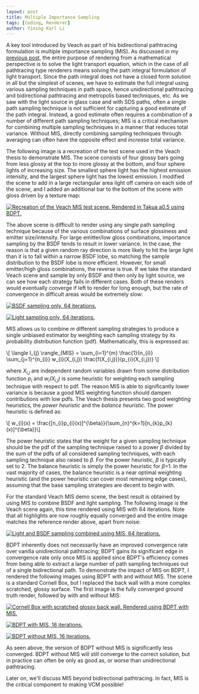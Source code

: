 ```yaml
---
layout: post
title: Multiple Importance Sampling
tags: [Coding, Renderer]
author: Yining Karl Li
---
```


A key tool introduced by Veach as part of his bidirectional pathtracing formulation is multiple importance sampling (MIS). As discussed in my [previous post](), the entire purpose of rendering from a mathematical perspective is to solve the light transport equation, which in the case of all pathtracing type renderers means solving the path integral formulation of light transport. Since the path integral does not have a closed form solution in all but the simplest of scenes, we have to estimate the full integral using various sampling techniques in path space, hence unidirectional pathtracing and bidirectional pathtracing and metropolis based techniques, etc. As we saw with the light source in glass case and with SDS paths, often a single path sampling technique is not sufficient for capturing a good estimate of the path integral. Instead, a good estimate often requires a combination of a number of different path sampling techniques; MIS is a critical mechanism for combining multiple sampling techniques in a manner that reduces total variance. Without MIS, directly combining sampling techniques through averaging can often have the opposite effect and *increase* total variance.

The following image is a recreation of the test scene used in the Veach thesis to demonstrate MIS. The scene consists of four glossy bars going from less glossy at the top to more glossy at the bottom, and four sphere lights of increasing size. The smallest sphere light has the highest emission intensity, and the largest sphere light has the lowest emission. I modified the scene to add in a large rectangular area light off camera on each side of the scene, and I added an additional bar to the bottom of the scene with gloss driven by a texture map:

[![Recreation of the Veach MIS test scene. Rendered in Takua a0.5 using BDPT.]({{site.url}}/content/images/2015/Feb/preview/veach.bdpt.jpg)]({{site.url}}/content/images/2015/Feb/veach.bdpt.png)

The above scene is difficult to render using any single path sampling technique because of the various combinations of surface glossiness and emitter size/intensity. For large emitter/low gloss combinations, importance sampling by the BSDF tends to result in lower variance. In the case, the reason is that a given random ray direction is more likely to hit the large light than it is to fall within a narrow BSDF lobe, so matching the sample distribution to the BSDF lobe is more efficient. However, for small emitter/high gloss combinations, the reverse is true. If we take the standard Veach scene and sample by only BSDF and then only by light source, we can see how each strategy fails in different cases. Both of these renders would eventually converge if left to render for long enough, but the rate of convergence in difficult areas would be extremely slow:

[![BSDF sampling only, 64 iterations.]({{site.url}}/content/images/2015/Feb/preview/veach_bsdfsample.bdpt.jpg)]({{site.url}}/content/images/2015/Feb/veach_bsdfsample.bdpt.png)

[![Light sampling only, 64 iterations.]({{site.url}}/content/images/2015/Feb/preview/veach_lightsample.bdpt.jpg)]({{site.url}}/content/images/2015/Feb/veach_lightsample.bdpt.png)

MIS allows us to combine *m* different sampling strategies to produce a single unbiased estimator by weighting each sampling strategy by its probability distribution function (pdf). Mathematically, this is expressed as:

<div>\[ \langle I_{j} \rangle_{MIS} = \sum_{i=1}^{m} \frac{1}{n_{i}} \sum_{j=1}^{n_{i}} w_{i}(X_{i,j}) \frac{f(X_{i,j})}{p_{i}(X_{i,j})} \]</div>

where *X<sub>i,j</sub>* are independent random variables drawn from some distribution function *p<sub>i</sub>* and *w<sub>i</sub>(X<sub>i,j</sub>)* is some heuristic for weighting each sampling technique with respect to pdf. The reason MIS is able to significantly lower variance is because a good MIS weighting function should dampen contributions with low pdfs. The Veach thesis presents two good weighting heuristics, the *power heuristic* and the *balance heuristic*. The power heuristic is defined as:

<div>\[ w_{i}(x) = \frac{[n_{i}p_{i}(x)]^{\beta}}{\sum_{n}^{k=1}[n_{k}p_{k}(x)]^{\beta}}\]</div>

The power heuristic states that the weight for a given sampling technique should be the pdf of the sampling technique raised to a power *β* divided by the sum of the pdfs of all considered sampling techniques, with each sampling technique also raised to *β*. For the power heuristic, *β* is typically set to 2. The balance heuristic is simply the power heuristic for *β*=1. In the vast majority of cases, the balance heuristic is a near optimal weighting heuristic (and the power heuristic can cover most remaining edge cases), assuming that the base sampling strategies are decent to begin with.

For the standard Veach MIS demo scene, the best result is obtained by using MIS to combine BSDF and light sampling. The following image is the Veach scene again, this time rendered using MIS with 64 iterations. Note that all highlights are now roughly equally converged and the entire image matches the reference render above, apart from noise:

[![Light and BSDF sampling combined using MIS, 64 iterations.]({{site.url}}/content/images/2015/Feb/preview/veach_bothsample.bdpt.jpg)]({{site.url}}/content/images/2015/Feb/veach_bothsample.bdpt.png)

BDPT inherently does not necessarily have an improved convergence rate over vanilla unidirectional pathtracing; BDPT gains its significant edge in convergence rate only once MIS is applied since BDPT's efficiency comes from being able to extract a large number of path sampling techniques out of a single bidirectional path. To demonstrate the impact of MIS on BDPT, I rendered the following images using BDPT with and without MIS. The scene is a standard Cornell Box, but I replaced the back wall with a more complex scratched, glossy surface. The first image is the fully converged ground truth render, followed by with and without MIS:

[![Cornell Box with scratched glossy back wall. Rendered using BDPT with MIS.]({{site.url}}/content/images/2015/Feb/preview/gloss_groundtruth.jpg)]({{site.url}}/content/images/2015/Feb/gloss_groundtruth.png)

[![BDPT with MIS, 16 iterations.]({{site.url}}/content/images/2015/Feb/preview/gloss_mis.bdpt.jpg)]({{site.url}}/content/images/2015/Feb/gloss_mis.bdpt.png)

[![BDPT without MIS, 16 iterations.]({{site.url}}/content/images/2015/Feb/preview/gloss_nomis.bdpt.jpg)]({{site.url}}/content/images/2015/Feb/gloss_nomis.bdpt.png)

As seen above, the version of BDPT without MIS is significantly less converged. BDPT without MIS will still converge to the correct solution, but in practice can often be only as good as, or worse than unidirectional pathtracing.

Later on, we'll discuss MIS beyond bidirectional pathtracing. In fact, MIS is the critical component to making VCM possible!
